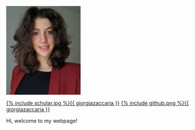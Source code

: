 
  <img src="Zaccaria_Foto_GH.jpg" style="width:200px;" align="middle"/>


<a href="https://scholar.google.it/citations?hl=it&authuser=1&user=svSITAkAAAAJ"><span class="icon icon--scholar">{% include scholar.jpg %}</span><span class="username">{{ giorgiazaccaria }}</span></a>
<a href="https://github.com/giorgiazaccaria?tab=repositories"><span class="icon icon--github">{% include github.png %}</span><span class="username">{{ giorgiazaccaria }}</span></a>

 
Hi, welcome to my webpage!
